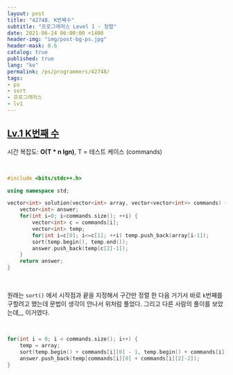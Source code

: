 ```yaml
---
layout: post
title: "42748. K번째수"
subtitle: "프로그래머스 Level 1 - 정렬"
date: 2021-06-24 06:00:00 +1400
header-img: "img/post-bg-ps.jpg"
header-mask: 0.6
catalog: true
published: true
lang: "ko"
permalink: /ps/programmers/42748/
tags:
- ps
- sort
- 프로그래머스
- lv1
---
```


## [Lv.1 K번째 수](https://programmers.co.kr/learn/courses/30/lessons/42748)

시간 복잡도: **O(T * n lgn)**, T = 테스트 케이스 (commands)

<br> 

```cpp
#include <bits/stdc++.h>

using namespace std;

vector<int> solution(vector<int> array, vector<vector<int>> commands) {
    vector<int> answer;
    for(int i=0; i<commands.size(); ++i) {
        vector<int> c = commands[i];
        vector<int> temp;
        for(int i=c[0]; i<=c[1]; ++i) temp.push_back(array[i-1]);
        sort(temp.begin(), temp.end());
        answer.push_back(temp[c[2]-1]);
    }
    return answer;
}
```

<br>

원래는 `sort()` 에서 시작점과 끝을 지정해서 구간만 정렬 한 다음 거기서 바로 `k`번째를 구할려고 했는데 문법이 생각이 안나서 위처럼 풀었다. 그리고 다른 사람의 풀이를 보았는데,,, 이거였다.

<br>

```cpp
for(int i = 0; i < commands.size(); i++) {
    temp = array;
    sort(temp.begin() + commands[i][0] - 1, temp.begin() + commands[i][1]);
    answer.push_back(temp[commands[i][0] + commands[i][2]-2]);
}
```